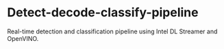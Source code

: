 # Detect-decode-classify-pipeline
Real-time detection and classification pipeline using Intel DL Streamer and OpenVINO.

